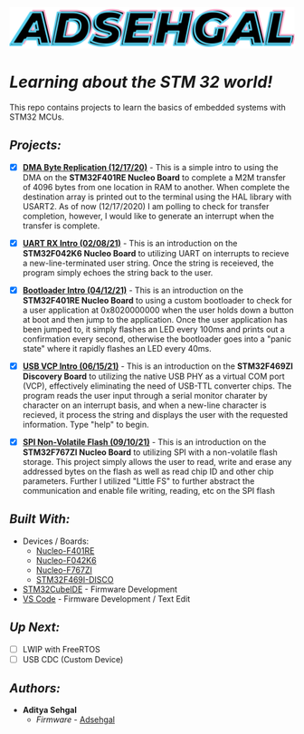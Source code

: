 <!-- ![](https://github.com/adsehgal/adsehgal/blob/master/LOGO.png) -->

![](LOGO_V1.1.png)

# _Learning about the STM 32 world!_

This repo contains projects to learn the basics of embedded systems with STM32 MCUs.

## _Projects:_

- [x] **[DMA Byte Replication (12/17/20)](https://github.com/adsehgal/Learn_STM32/tree/master/DMA_Byte_Replication)** - This is a simple intro to using the DMA on the **STM32F401RE Nucleo Board** to complete a M2M transfer of 4096 bytes from one location in RAM to another. When complete the destination array is printed out to the terminal using the HAL library with USART2. As of now (12/17/2020) I am polling to check for transfer completion, however, I would like to generate an interrupt when the transfer is complete.
- [x] **[UART RX Intro (02/08/21)](https://github.com/adsehgal/Learn_STM32/tree/master/UART_RX_CLI_F042K6)** - This is an introduction on the **STM32F042K6 Nucleo Board** to utilizing UART on interrupts to recieve a new-line-terminated user string. Once the string is receieved, the program simply echoes the string back to the user.

- [x] **[Bootloader Intro (04/12/21)](https://github.com/adsehgal/Learn_STM32/tree/master/Learning_Bootloader)** - This is an introduction on the **STM32F401RE Nucleo Board** to using a custom bootloader to check for a user application at 0x8020000000 when the user holds down a button at boot and then jump to the application. Once the user application has been jumped to, it simply flashes an LED every 100ms and prints out a confirmation every second, otherwise the bootloader goes into a "panic state" where it rapidly flashes an LED every 40ms.

- [x] **[USB VCP Intro (06/15/21)](https://github.com/adsehgal/Learn_STM32/tree/master/USB_VCP_F469ZI)** - This is an introduction on the **STM32F469ZI Discovery Board** to utilizing the native USB PHY as a virtual COM port (VCP), effectively eliminating the need of USB-TTL converter chips. The program reads the user input through a serial monitor charater by character on an interrupt basis, and when a new-line character is recieved, it process the string and displays the user with the requested information. Type "help" to begin.

- [x] **[SPI Non-Volatile Flash (09/10/21)](https://github.com/adsehgal/Learn_STM32/tree/master/SPI_FLASH_F767ZI_V2)** - This is an introduction on the **STM32F767ZI Nucleo Board** to utilizing SPI with a non-volatile flash storage. This project simply allows the user to read, write and erase any addressed bytes on the flash as well as read chip ID and other chip parameters. Further I utilized "Little FS" to further abstract the communication and enable file writing, reading, etc on the SPI flash

## _Built With:_

- Devices / Boards:
  - [Nucleo-F401RE](https://www.st.com/en/evaluation-tools/nucleo-f401re.html)
  - [Nucleo-F042K6](https://www.st.com/en/evaluation-tools/nucleo-f042k6.html)
  - [Nucleo-F767ZI](https://www.st.com/en/evaluation-tools/nucleo-f767zi.html)
  - [STM32F469I-DISCO](https://www.st.com/en/evaluation-tools/32f469idiscovery.html#overview)
- [STM32CubeIDE](https://www.st.com/en/development-tools/stm32cubeide.html) - Firmware Development
- [VS Code](https://code.visualstudio.com/) - Firmware Development / Text Edit

## _Up Next:_

- [ ] LWIP with FreeRTOS
- [ ] USB CDC (Custom Device)

<!-- ### *Notes:* -->
<!-- - The PCB uses a 5/5mil DRC constraint
- The top of the PCB acts as the product face plate
- Non-standard footprint 3-D models have been provided in the STEP file format -->

## _Authors:_

- **Aditya Sehgal**
  - _Firmware_ - [Adsehgal](https://github.com/adsehgal)
